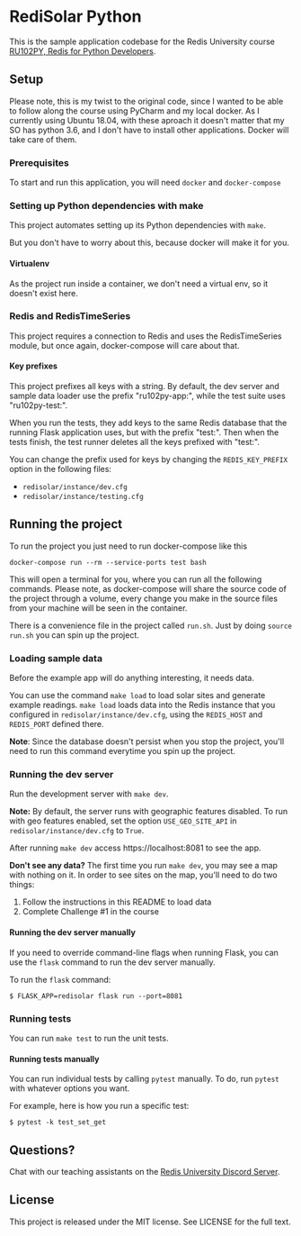 # RediSolar Python

This is the sample application codebase for the Redis University course [RU102PY, Redis for Python Developers](https://university.redislabs.com/courses/ru102py/).

## Setup

Please note, this is my twist to the original code, since I wanted to be able to follow along the course using PyCharm
and my local docker. As I currently using Ubuntu 18.04, with these aproach it doesn't matter that my SO has python 3.6,
and I don't have to install other applications. Docker will take care of them.

### Prerequisites

To start and run this application, you will need `docker` and `docker-compose`

### Setting up Python dependencies with make

This project automates setting up its Python dependencies with `make`.

But you don't have to worry about this, because docker will make it for you.

#### Virtualenv

As the project run inside a container, we don't need a virtual env, so it doesn't exist here.

### Redis and RedisTimeSeries

This project requires a connection to Redis and uses the RedisTimeSeries module, but once again, docker-compose will
care about that.

#### Key prefixes

This project prefixes all keys with a string. By default, the dev server and
sample data loader use the prefix "ru102py-app:", while the test suite uses
"ru102py-test:".

When you run the tests, they add keys to the same Redis database that the
running Flask application uses, but with the prefix "test:". Then when the
tests finish, the test runner deletes all the keys prefixed with "test:".

You can change the prefix used for keys by changing the `REDIS_KEY_PREFIX`
option in the following files:

- `redisolar/instance/dev.cfg`
- `redisolar/instance/testing.cfg`

## Running the project

To run the project you just need to run docker-compose like this

`docker-compose run --rm --service-ports test bash`

This will open a terminal for you, where you can run all the following commands. Please note, as docker-compose will
share the source code of the project through a volume, every change you make in the source files from your machine will
be seen in the container.

There is a convenience file in the project called `run.sh`. Just by doing `source run.sh` you can spin up the project.

### Loading sample data

Before the example app will do anything interesting, it needs data.

You can use the command `make load` to load solar sites and generate example
readings. `make load` loads data into the Redis instance that you configured in
`redisolar/instance/dev.cfg`, using the `REDIS_HOST` and `REDIS_PORT` defined there.

**Note**: Since the database doesn't persist when you stop the project, you'll need to run this command everytime you
spin up the project.

### Running the dev server

Run the development server with `make dev`.

**Note:** By default, the server runs with geographic features disabled. To run
with geo features enabled, set the option `USE_GEO_SITE_API` in
`redisolar/instance/dev.cfg` to `True`.

After running `make dev` access https://localhost:8081 to see the app.

**Don't see any data?**
The first time you run `make dev`, you may see a map with nothing on it. In
order to see sites on the map, you'll need to do two things:

1. Follow the instructions in this README to load data
2. Complete Challenge #1 in the course

#### Running the dev server manually

If you need to override command-line flags when running Flask, you can use the `flask` command to run the dev server manually.

To run the `flask` command:

    $ FLASK_APP=redisolar flask run --port=8081

### Running tests

You can run `make test` to run the unit tests.

#### Running tests manually

You can run individual tests by calling `pytest` manually. To do, run `pytest` with whatever options you want.

For example, here is how you run a specific test:

    $ pytest -k test_set_get

## Questions?

Chat with our teaching assistants on the [Redis University Discord Server](https://discord.gg/k5wr43E).

## License

This project is released under the MIT license. See LICENSE for the full text.
